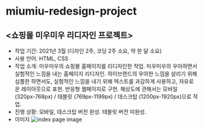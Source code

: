 # miumiu-redesign-project

## <쇼핑몰 미우미우 리디자인 프로젝트>

* 작업 기간: 2021년 3월 (디자인 2주, 코딩 2주 소요, 약 한 달 소요)
* 사용 언어: HTML, CSS
* 작업 소개: 미우미우의 쇼핑몰 홈페이지를 리디자인한 작업. 미우미우의 우아하면서 실험적인 느낌을 내는 홈페이지 리디자인. 하이브랜드의 우아한 느낌을 살리기 위해
           심플한 하면서도, 실험적인 느낌을 내기 위해 텍스트를 과감하게 사용하고, 자유로운 레이아웃으로 표현. 반응형 웹페이지로 구현. 해상도에 관해서는
           모바일 (320px-768px) / 태블릿 (769px-1199px) / 데스크탑 (1200px-1920px)으로 작업.
* 진행 상황: 모바일, 데스크탑 버전 완성. 태블릿 버전 미완성.
* 이미지
![index page image](/desktop/miumiu-index-img.png)
